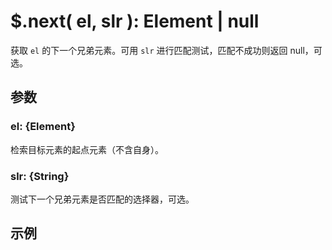 # $.next( el, slr ): Element | null

获取 `el` 的下一个兄弟元素。可用 `slr` 进行匹配测试，匹配不成功则返回 null，可选。


## 参数

### el: {Element}

检索目标元素的起点元素（不含自身）。


### slr: {String}

测试下一个兄弟元素是否匹配的选择器，可选。


## 示例

<!-- 注：包含集合版示例 -->